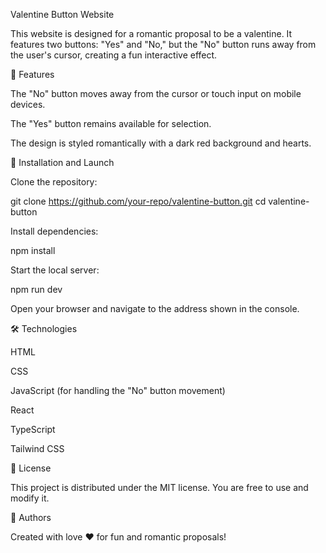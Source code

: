 Valentine Button Website

This website is designed for a romantic proposal to be a valentine. It features two buttons: "Yes" and "No," but the "No" button runs away from the user's cursor, creating a fun interactive effect.

📌 Features

The "No" button moves away from the cursor or touch input on mobile devices.

The "Yes" button remains available for selection.

The design is styled romantically with a dark red background and hearts.

🚀 Installation and Launch

Clone the repository:

git clone https://github.com/your-repo/valentine-button.git
cd valentine-button

Install dependencies:

npm install

Start the local server:

npm run dev

Open your browser and navigate to the address shown in the console.

🛠 Technologies

HTML

CSS

JavaScript (for handling the "No" button movement)

React

TypeScript

Tailwind CSS

📜 License

This project is distributed under the MIT license. You are free to use and modify it.

🎉 Authors

Created with love ❤️ for fun and romantic proposals!

